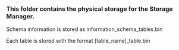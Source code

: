 ### This folder contains the physical storage for the Storage Manager.

Schema information is stored as information_schema_tables.bin

Each table is stored with the format [table_name]_table.bin